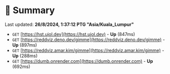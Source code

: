 # 📖 Summary
Last updated: **26/8/2024, 1:37:12 PTG "Asia/Kuala_Lumpur"**

- `GET` [https://hst.ujol.dev](https://hst.ujol.dev) - **Up** (847ms)
- `GET` [https://reddviz.deno.dev/gimme](https://reddviz.deno.dev/gimme) - **Up** (897ms)
- `GET` [https://reddviz.amar.kim/gimme](https://reddviz.amar.kim/gimme) - **Up** (288ms)
- `GET` [https://dumb.onrender.com](https://dumb.onrender.com) - **Up** (692ms)
